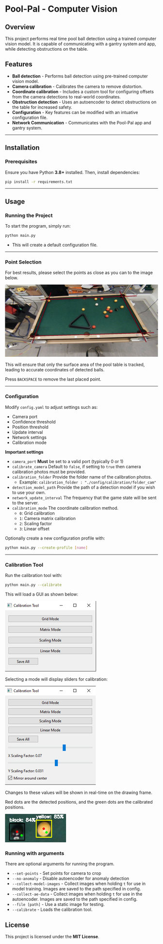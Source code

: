 # **Pool-Pal - Computer Vision**

## **Overview**

This project performs real time pool ball detection using a trained computer vision model. It is capable of communicating with a gantry system and app, while detecting obstructions on the table.

## **Features**

- **Ball detection** - Performs ball detection using pre-trained computer vision model.
- **Camera calibration** - Calibrates the camera to remove distortion.
- **Coordinate calibration** - Includes a custom tool for configuring offsets from the camera detections to real-world coordinates.
- **Obstruction detection** - Uses an autoencoder to detect obstructions on the table for increased safety.
- **Configuration** - Key features can be modified with an intuative configuration file.
- **Network Communication** - Communicates with the Pool-Pal app and gantry system.

---

## **Installation**

### **Prerequisites**

Ensure you have Python **3.8+** installed. Then, install dependencies:

```bash
pip install -r requirements.txt
```

---

## **Usage**

### **Running the Project**

To start the program, simply run:

```bash
python main.py
```

- This will create a default configuration file.

---

### **Point Selection**

For best results, please select the points as close as you can to the image below.

![Ideal points for corner selection](./images/ideal_points.jpg "Ideal Points")

This will ensure that only the surface area of the pool table is tracked, leading to accurate coordinates of detected balls.

Press `BACKSPACE` to remove the last placed point.

---

### **Configuration**

Modify `config.yaml` to adjust settings such as:

- Camera port
- Confidence threshold
- Position threshold
- Update interval
- Network settings
- Calibration mode

**Important settings**

- `camera_port` **Must** be set to a valid port (typically 0 or 1)
- `calibrate_camera` Default to `false`, if setting to `true` then camera calibration photos must be provided.
- `calibration_folder` Provide the folder name of the calibration photos.
  - Example: `calibration_folder : "./config/calibration/folder_cam"`
- `detection_model_path` Provide the path of a detection model if you wish to use your own.
- `network_update_interval` The frequency that the game state will be sent to the server.
- `calibration_mode` The coordinate calibration method.
  - `0`: Grid calibration
  - `1`: Camera matrix calibration
  - `2`: Scaling factor
  - `3`: Linear offset

Optionally create a new configuration profile with:

```bash
python main.py --create-profile [name]
```

---

### **Calibration Tool**

Run the calibration tool with:

```bash
python main.py --calibrate
```

This will load a GUI as shown below:

![Calibration tool](./images/calibration_tool.png "Calibration Tool")

Selecting a mode will display sliders for calibration:

![Calibration sliders](./images/calibration_tool_scaling.png "Calibration Tool with sliders")

Changes to these values will be shown in real-time on the drawing frame.

Red dots are the detected positions, and the green dots are the calibrated positions.

![Detected and corrected positions](./images/detected_corrected_positions.png "Detected and corrected positions")

### **Running with arguments**

There are optional arguments for running the program.

- `--set-points` - Set points for camera to crop
- `--no-anomaly` - Disable autoencoder for anomaly detection
- `--collect-model-images` - Collect images when holding `t` for use in model training. Images are saved to the path specified in config.
- `--collect-ae-data` - Collect images when holding `t` for use in the autoencoder. Images are saved to the path specified in config.
- `--file [path]` - Use a static image for testing.
- `--calibrate` - Loads the calibration tool.

## **License**

This project is licensed under the **MIT License**.
